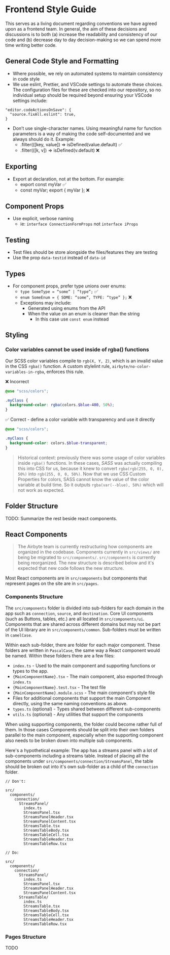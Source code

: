 # Frontend Style Guide

This serves as a living document regarding conventions we have agreed upon as a frontend team. In general, the aim of these decisions and discussions is to both (a) increase the readability and consistency of our code and (b) decrease day to day decision-making so we can spend more time writing better code.

## General Code Style and Formatting

- Where possible, we rely on automated systems to maintain consistency in code style
- We use eslint, Prettier, and VSCode settings to automate these choices. The configuration files for these are checked into our repository, so no individual setup should be required beyond ensuring your VSCode settings include:

```
"editor.codeActionsOnSave": {
  "source.fixAll.eslint": true,
}
```

- Don’t use single-character names. Using meaningful name for function parameters is a way of making the code self-documented and we always should do it. Example:
  - .filter(([key, value]) => isDefined(value.default) ✅
  - .filter(([k, v]) => isDefined(v.default) ❌

## Exporting

- Export at declaration, not at the bottom. For example:
  - export const myVar ✅
  - const myVar; export { myVar }; ❌

## Component Props

- Use explicit, verbose naming
  - ie: `interface ConnectionFormProps` not `interface iProps`

## Testing

- Test files should be store alongside the files/features they are testing
- Use the prop `data-testid` instead of `data-id`

## Types

- For component props, prefer type unions over enums:
  - `type SomeType = “some” | “type”;` ✅
  - `enum SomeEnum = { SOME: “some”, TYPE: “type” };` ❌
  - Exceptions may include:
    - Generated using enums from the API
    - When the value on an enum is cleaner than the string
      - In this case use `const enum` instead

## Styling

### Color variables cannot be used inside of rgba() functions

Our SCSS color variables compile to `rgb(X, Y, Z)`, which is an invalid value in the CSS `rgba()` function. A custom stylelint rule, `airbyte/no-color-variables-in-rgba`, enforces this rule.

❌ Incorrect

```scss
@use "scss/colors";

.myClass {
  background-color: rgba(colors.$blue-400, 50%);
}
```

✅ Correct - define a color variable with transparency and use it directly

```scss
@use "scss/colors";

.myClass {
  background-color: colors.$blue-transparent;
}
```

> Historical context: previously there was some usage of color variables inside `rgba()` functions. In these cases, _SASS_ was actually compiling this into CSS for us, because it knew to convert `rgba(rgb(255, 0, 0), 50%)` into `rgb(255, 0, 0, 50%)`. Now that we use CSS Custom Properties for colors, SASS cannot know the value of the color variable at build time. So it outputs `rgba(var(--blue), 50%)` which will not work as expected.

## Folder Structure

TODO: Summarize the rest beside react components.

## React Components

> The Airbyte team is currently restructuring how components are organized in the codebase. Components currently in `src/views/` are being be migrated to `src/components/`. `src/components` is currently being reorganized. The new structure is described below and it's expected that new code follows the new structure.

Most React components are in `src/components` but components that represent pages on the site are in `src/pages`. 

### Components Structure

The `src/components` folder is divided into sub-folders for each domain in the app such as `connection`, `source`, and `destination`. Core UI components (such as Buttons, tables, etc.) are all located in `src/components/ui`. Components that are shared across different domains but may not be part of the UI library are in `src/components/common`. Sub-folders must be written in `camelCase`.

Within each sub-folder, there are folder for each major component. These folders are written in `PascalCase`, the same way a React component would be named. Within these folders there are a few files:

* `index.ts` - Used to the main component and supporting functions or types to the app.
* `{MainComponentName}.tsx` - The main component, also exported through `index.ts`
* `{MainComponentName}.test.tsx` - The test file
* `{MainComponentName}.module.scss` - The main component's style file
* Files for additional components that support the main Component directly, using the same naming conventions as above.
* `types.ts` (optional) - Types shared between different sub-components
* `utils.ts` (optional) - Any utilities that support the components

When using supporting components, the folder could become rather full of them. In those cases Components should be split into their own folders parallel to the main component, especially when the supporting component also needs to be broken down into multiple sub components.

Here's a hypothetical example: The app has a streams panel with a lot of sub-components including a streams table. Instead of placing all the components under `src/components/connection/StreamsPanel`, the table should be broken out into it's own sub-folder as a child of the `connection` folder.

```
// Don't:

src/
  components/
    connection/
      StreamsPanel/
        index.ts
        StreamsPanel.tsx
        StreamsPanelHeader.tsx
        StreamsPanelContent.tsx
        StreamsTable.tsx
        StreamsTableBody.tsx
        StreamsTableCell.tsx
        StreamsTableHeader.tsx
        StreamsTableRow.tsx

// Do:

src/
  components/
    connection/
      StreamsPanel/
        index.ts
        StreamsPanel.tsx
        StreamsPanelHeader.tsx
        StreamsPanelContent.tsx
      StreamsTable/
        index.ts
        StreamsTable.tsx
        StreamsTableBody.tsx
        StreamsTableCell.tsx
        StreamsTableHeader.tsx
        StreamsTableRow.tsx
```

### Pages Structure

TODO
